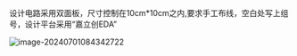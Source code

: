 设计电路采用双面板，尺寸控制在10cm*10cm之内,要求手工布线，空白处写上组号，设计平台采用“嘉立创EDA”

![image-20240701084342722](C:\Users\user\AppData\Roaming\Typora\typora-user-images\image-20240701084342722.png)
